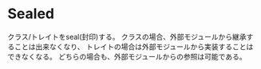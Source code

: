 # Sealed

クラス/トレイトをseal(封印)する。
クラスの場合、外部モジュールから継承することは出来なくなり、
トレイトの場合は外部モジュールから実装することはできなくなる。
どちらの場合も、外部モジュールからの参照は可能である。
